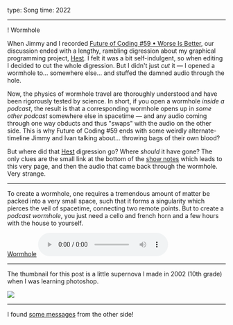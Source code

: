 type: Song
time: 2022

---

! Wormhole

When Jimmy and I recorded [Future of Coding #59 • Worse Is Better](https://futureofcoding.org/episodes/059), our discussion ended with a lengthy, rambling digression about my graphical programming project, [Hest](/hest-podcast). I felt it was a bit self-indulgent, so when editing I decided to cut the whole digression. But I didn't just *cut* it — I opened a wormhole to… somewhere else… and stuffed the damned audio through the hole.

Now, the physics of wormhole travel are thoroughly understood and have been rigorously tested by science. In short, if you open a wormhole *inside a podcast*, the result is that a corresponding wormhole opens up in *some other podcast* somewhere else in spacetime — and any audio coming through one way obducts and thus "swaps" with the audio on the other side. This is why Future of Coding #59 ends with some weirdly alternate-timeline Jimmy and Ivan talking about… throwing bags of their own blood?

But where did that [Hest](/hest-podcast) digression go? Where *should* it have gone? The only clues are the small link at the bottom of the [show notes](https://futureofcoding.org/episodes/059#links) which leads to this very page, and then the audio that came back through the wormhole. Very strange.

---

To create a wormhole, one requires a tremendous amount of matter be packed into a very small space, such that it forms a singularity which pierces the veil of spacetime, connecting two remote points. But to create a *podcast wormhole*, you just need a cello and french horn and a few hours with the house to yourself.

<p class="audio">
  <a download href="https://d3um8l2sa8g9bu.cloudfront.net/wormhole/wormhole.mp3">Wormhole</a>
  <audio src="https://d3um8l2sa8g9bu.cloudfront.net/wormhole/wormhole.mp3" controls preload="metadata"></audio>
</p>

---

The thumbnail for this post is a little supernova I made in 2002 (10th grade) when I was learning photoshop.

<div class="hero">
  <img src="https://d3um8l2sa8g9bu.cloudfront.net/wormhole/supernova.jpg">
</div>

---

I found [some messages](https://linen.futureofcoding.org/c/wormholes) from the other side!
